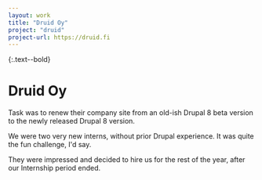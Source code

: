 ```yaml
---
layout: work
title: "Druid Oy"
project: "druid"
project-url: https://druid.fi
---
```


{:.text--bold}
<h1>Druid Oy</h1>

Task was to renew their company site from an old-ish Drupal 8 beta version to the newly released Drupal 8 version.

We were two very new interns, without prior Drupal experience. It was quite the fun challenge, I'd say.

They were impressed and decided to hire us for the rest of the year, after our Internship period ended.
